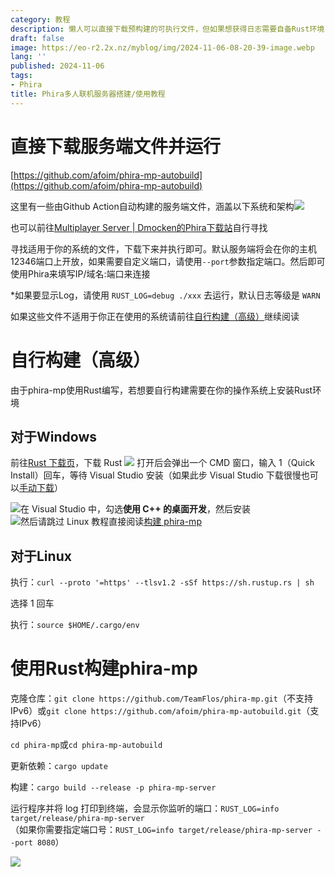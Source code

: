 ```yaml
---
category: 教程
description: 懒人可以直接下载预构建的可执行文件，但如果想获得日志需要自备Rust环境
draft: false
image: https://eo-r2.2x.nz/myblog/img/2024-11-06-08-20-39-image.webp
lang: ''
published: 2024-11-06
tags:
- Phira
title: Phira多人联机服务器搭建/使用教程
---
```

# 直接下载服务端文件并运行

[https://github.com/afoim/phira-mp-autobuild](https://github.com/afoim/phira-mp-autobuild)

这里有一些由Github Action自动构建的服务端文件，涵盖以下系统和架构![](https://eo-r2.2x.nz/myblog/img/2024-11-06-08-28-34-image.webp)

也可以前往[Multiplayer Server | Dmocken的Phira下载站](https://phira.dmocken.top/Multiplayer%20Server%E5%A4%9A%E4%BA%BA%E6%B8%B8%E6%88%8F%E6%9C%8D%E5%8A%A1%E5%99%A8)自行寻找

寻找适用于你的系统的文件，下载下来并执行即可。默认服务端将会在你的主机12346端口上开放，如果需要自定义端口，请使用`--port`参数指定端口。然后即可使用Phira来填写IP/域名:端口来连接

*如果要显示Log，请使用 `RUST_LOG=debug ./xxx` 去运行，默认日志等级是 `WARN`

如果这些文件不适用于你正在使用的系统请前往[自行构建（高级）](#自行构建高级)继续阅读

# 自行构建（高级）

由于phira-mp使用Rust编写，若想要自行构建需要在你的操作系统上安装Rust环境

## 对于Windows

前往[Rust 下载页](https://www.rust-lang.org/zh-CN/learn/get-started)，下载 Rust  ![](https://eo-r2.2x.nz/myblog/img/2024-11-06-09-57-44-6b333b87e835dfa299b0c3c95e5ea4e0.webp)
打开后会弹出一个 CMD 窗口，输入 1（Quick Install）回车，等待 Visual Studio 安装（如果此步 Visual Studio 下载很慢也可以[手动下载](https://visualstudio.microsoft.com/zh-hans/downloads/)）  

![](https://eo-r2.2x.nz/myblog/img/2024-11-06-09-57-49-61b4d36dc8cd1ce47da66be5e2a920cd.webp)在 Visual Studio 中，勾选**使用 C++ 的桌面开发**，然后安装  
![](https://eo-r2.2x.nz/myblog/img/2024-11-06-09-58-05-390c775c83dc245b0690fda699bfee5f.webp)然后请跳过 Linux 教程直接阅读[构建 phira-mp]()

## 对于Linux

执行：`curl --proto '=https' --tlsv1.2 -sSf https://sh.rustup.rs | sh`

选择 1 回车

执行：`source $HOME/.cargo/env`

# 使用Rust构建phira-mp

克隆仓库：`git clone https://github.com/TeamFlos/phira-mp.git`（不支持IPv6）或`git clone https://github.com/afoim/phira-mp-autobuild.git`（支持IPv6）

`cd phira-mp`或`cd phira-mp-autobuild`

更新依赖：`cargo update`

构建：`cargo build --release -p phira-mp-server`

运行程序并将 log 打印到终端，会显示你监听的端口：`RUST_LOG=info target/release/phira-mp-server`  
（如果你需要指定端口号：`RUST_LOG=info target/release/phira-mp-server --port 8080`）

![](https://eo-r2.2x.nz/myblog/img/2024-11-06-10-14-36-0dce4358b21773ae1261e7fc39339c32.webp)
